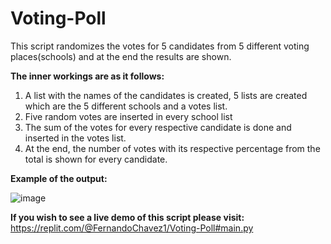 # Voting-Poll

This script randomizes the votes for 5 candidates from 5 different voting places(schools) and at the end the results are shown.

**The inner workings are as it follows:**
1. A list with the names of the candidates is created, 5 lists are created which are the 5 different schools and a votes list.
2. Five random votes are inserted in every school list
3. The sum of the votes for every respective candidate is done and inserted in the votes list.
4. At the end, the number of votes with its respective percentage from the total is shown for every candidate.

**Example of the output:**

![image](https://user-images.githubusercontent.com/48636616/132336326-97926894-8fb1-4b3f-a753-f2e2ceba6a6f.png)

**If you wish to see a live demo of this script please visit:** https://replit.com/@FernandoChavez1/Voting-Poll#main.py
